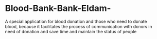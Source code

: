 # Blood-Bank-Bank-Eldam-
 A special application for blood donation and those who need to donate blood, because it facilitates the process of communication with donors in need of donation and save time and maintain the status of people
